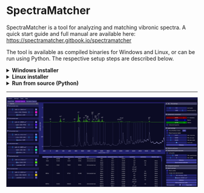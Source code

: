 # SpectraMatcher

SpectraMatcher is a tool for analyzing and matching vibronic spectra. A quick start guide and full manual are available here: https://spectramatcher.gitbook.io/spectramatcher

The tool is available as compiled binaries for Windows and Linux, or can be run using Python. The respective setup steps are described below.


<details><summary><strong>Windows installer</strong></summary>

SpectraMatcher is compatible with **Windows 7 and above**.

To install:

1. Download the latest installer from the [`windows_installer/`](windows_installer/) folder of this repository.
2. Run the `.exe` file and follow the prompts.

That's it — no Python or dependencies required.  
Once installed, you can launch SpectraMatcher from the Start Menu or by double-clicking `.smp` project files.

> 💡 If you encounter a warning from Windows SmartScreen, choose “More info” → “Run anyway”.

---


</details>


<details><summary><strong>Linux installer</strong></summary>

To install the Linux binary, download [linux_installer/SpectraMatcher_Linux_Installer.zip](linux_installer/SpectraMatcher_Linux_Installer.zip) and follow these steps:

1. Unzip the archive:

```bash
   unzip SpectraMatcher_Linux.zip
   cd SpectraMatcher_Linux
```
2. Make the installer executable:
```bash
   chmod +x install_spectramatcher.sh
```
3. Run the installer with root permissions:
```bash
   sudo ./install_spectramatcher.sh
```
   This will:
   - Copy the application to /opt/SpectraMatcher
   - Install launcher and icon
   - Register the `.smp` file extension
   - Create a menu entry and optional desktop shortcut

You can then simply start SpectraMatcher through the start menu / desktop icon, through the console using ```/opt/SpectraMatcher/SpectraMatcher```, or directly open ```.smp``` SpectraMatcher project files.

---
</details>

<details><summary><strong>Run from source (Python)</strong></summary>

SpectraMatcher can also be run directly from source using Python 3.7+  
This is useful if you want to contribute to development or run on platforms not supported by the precompiled installer.

#### 1. Clone the repository
```bash
git clone https://github.com/giogina/SpectraMatcher.git
cd SpectraMatcher
```

#### 2. Install dependencies
<details><summary>Windows setup</summary>
On recent Windows verions, install the required libaries with

```bash
pip install -r requirements/win-latest.txt
```

On Windows 7, only Python 3.7 can be run, which requires specific versions of the dependencies. These libraries can be installed with

```bash
pip install -r requirements/win7.txt
```
Should a library download no longer be available, use the [backup wheels](./backup_wheels_python37/).
Be careful to keep the provided `.dll` files in the main directory, as some might be missing from Windows 7. 

You can then run SpectraMatcher as
```bash
python main.py
```
or open a project file with
```bash
python main.py -open file.smp
```

---
</details>

<details><summary>Linux setup</summary>

Make sure you have the following system dependencies installed first:
```bash
# On Debian/Ubuntu:
sudo apt install python3-tk wmctrl xclip
```
Then install the Python packages:
```bash
pip install -r requirements/unix.txt
```
And run:

```bash
python3 main.py
```

or open a file with
```bash
python3 main.py -open file.smp
```
---
</details>

</details>

---

![](./documentation/screenshot.png)